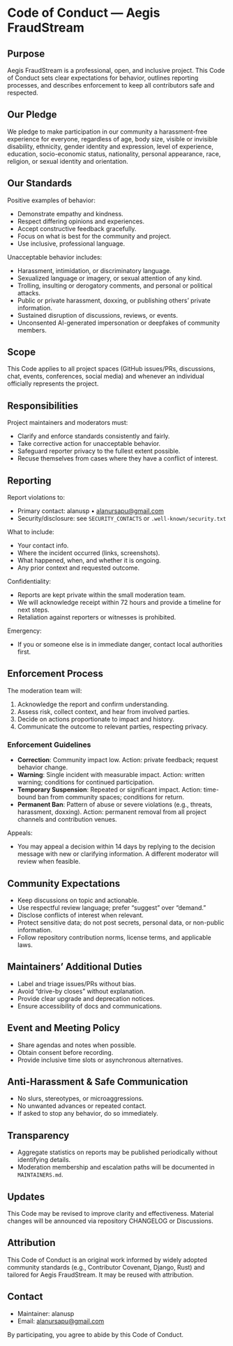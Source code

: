 # Code of Conduct — Aegis FraudStream

## Purpose
Aegis FraudStream is a professional, open, and inclusive project. This Code of Conduct sets clear expectations for behavior, outlines reporting processes, and describes enforcement to keep all contributors safe and respected.

## Our Pledge
We pledge to make participation in our community a harassment-free experience for everyone, regardless of age, body size, visible or invisible disability, ethnicity, gender identity and expression, level of experience, education, socio-economic status, nationality, personal appearance, race, religion, or sexual identity and orientation.

## Our Standards
Positive examples of behavior:
- Demonstrate empathy and kindness.
- Respect differing opinions and experiences.
- Accept constructive feedback gracefully.
- Focus on what is best for the community and project.
- Use inclusive, professional language.

Unacceptable behavior includes:
- Harassment, intimidation, or discriminatory language.
- Sexualized language or imagery, or sexual attention of any kind.
- Trolling, insulting or derogatory comments, and personal or political attacks.
- Public or private harassment, doxxing, or publishing others’ private information.
- Sustained disruption of discussions, reviews, or events.
- Unconsented AI-generated impersonation or deepfakes of community members.

## Scope
This Code applies to all project spaces (GitHub issues/PRs, discussions, chat, events, conferences, social media) and whenever an individual officially represents the project.

## Responsibilities
Project maintainers and moderators must:
- Clarify and enforce standards consistently and fairly.
- Take corrective action for unacceptable behavior.
- Safeguard reporter privacy to the fullest extent possible.
- Recuse themselves from cases where they have a conflict of interest.

## Reporting
Report violations to:
- Primary contact: alanusp • alanursapu@gmail.com
- Security/disclosure: see `SECURITY_CONTACTS` or `.well-known/security.txt`

What to include:
- Your contact info.
- Where the incident occurred (links, screenshots).
- What happened, when, and whether it is ongoing.
- Any prior context and requested outcome.

Confidentiality:
- Reports are kept private within the small moderation team.
- We will acknowledge receipt within 72 hours and provide a timeline for next steps.
- Retaliation against reporters or witnesses is prohibited.

Emergency:
- If you or someone else is in immediate danger, contact local authorities first.

## Enforcement Process
The moderation team will:
1) Acknowledge the report and confirm understanding.
2) Assess risk, collect context, and hear from involved parties.
3) Decide on actions proportionate to impact and history.
4) Communicate the outcome to relevant parties, respecting privacy.

### Enforcement Guidelines
- **Correction**: Community impact low. Action: private feedback; request behavior change.
- **Warning**: Single incident with measurable impact. Action: written warning; conditions for continued participation.
- **Temporary Suspension**: Repeated or significant impact. Action: time-bound ban from community spaces; conditions for return.
- **Permanent Ban**: Pattern of abuse or severe violations (e.g., threats, harassment, doxxing). Action: permanent removal from all project channels and contribution venues.

Appeals:
- You may appeal a decision within 14 days by replying to the decision message with new or clarifying information. A different moderator will review when feasible.

## Community Expectations
- Keep discussions on topic and actionable.
- Use respectful review language; prefer “suggest” over “demand.”
- Disclose conflicts of interest when relevant.
- Protect sensitive data; do not post secrets, personal data, or non-public information.
- Follow repository contribution norms, license terms, and applicable laws.

## Maintainers’ Additional Duties
- Label and triage issues/PRs without bias.
- Avoid “drive-by closes” without explanation.
- Provide clear upgrade and deprecation notices.
- Ensure accessibility of docs and communications.

## Event and Meeting Policy
- Share agendas and notes when possible.
- Obtain consent before recording.
- Provide inclusive time slots or asynchronous alternatives.

## Anti-Harassment & Safe Communication
- No slurs, stereotypes, or microaggressions.
- No unwanted advances or repeated contact.
- If asked to stop any behavior, do so immediately.

## Transparency
- Aggregate statistics on reports may be published periodically without identifying details.
- Moderation membership and escalation paths will be documented in `MAINTAINERS.md`.

## Updates
This Code may be revised to improve clarity and effectiveness. Material changes will be announced via repository CHANGELOG or Discussions.

## Attribution
This Code of Conduct is an original work informed by widely adopted community standards (e.g., Contributor Covenant, Django, Rust) and tailored for Aegis FraudStream. It may be reused with attribution.

## Contact
- Maintainer: alanusp
- Email: alanursapu@gmail.com

By participating, you agree to abide by this Code of Conduct.
